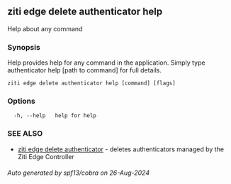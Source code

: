 ## ziti edge delete authenticator help

Help about any command

### Synopsis

Help provides help for any command in the application.
Simply type authenticator help [path to command] for full details.

```
ziti edge delete authenticator help [command] [flags]
```

### Options

```
  -h, --help   help for help
```

### SEE ALSO

* [ziti edge delete authenticator](../authenticator.md)	 - deletes authenticators managed by the Ziti Edge Controller

###### Auto generated by spf13/cobra on 26-Aug-2024
